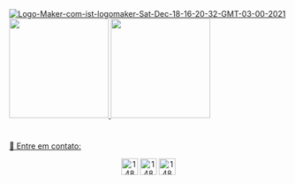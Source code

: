 </div align="center">
  <a href="https://ibb.co/pjFJGQ6">
    <img src="https://i.ibb.co/60CgV8c/Logo-Maker-com-ist-logomaker-Sat-Dec-18-16-20-32-GMT-03-00-2021.png" alt="Logo-Maker-com-ist-logomaker-Sat-Dec-18-16-20-32-GMT-03-00-2021" border="0" /></a>
</div>

</div align="center">
  <a href="https:https://github.com/Ruths2/github-readme-stats">
    <img height="180" src="https://github-readme-stats.vercel.app/api?username=Ruths2&theme=panda&show_icons=true" />
    <img height="180" src="https://github-readme-stats.vercel.app/api/top-langs/?username=Ruths2&layout=compact&theme=panda" />
</div>

#

💠 Entre em contato:
<div align="center"
  <a href="https://www.linkedin.com/in/ruth-freire-a15325208"><img height="30" src="https://i.ibb.co/xSTPRYR/1489186511-social-media-web-linkedin-81791.png" alt="1489186511-social-media-web-linkedin-81791" border="0" /></a>
  <a href="mailto:ruth09@yahoo.com"><img height="30" src="https://i.ibb.co/qpZxzrX/1489186517-social-media-web-gmail-81788-1.png" alt="1489186517-social-media-web-gmail-81788-1" border="0" /></a>
  <a href="https://api.whatsapp.com/send?phone=5513988672041"><img height="30" src="https://i.ibb.co/pbs5dvh/1489186508-social-media-web-whatsapp-81782-1.png" alt="1489186508-social-media-web-whatsapp-81782-1" border="0" /></a>
</div>

#

